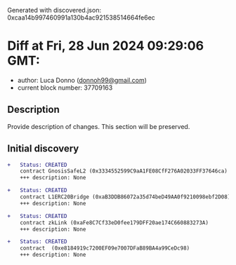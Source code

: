 Generated with discovered.json: 0xcaa14b997460991a130b4ac921538514664fe6ec

# Diff at Fri, 28 Jun 2024 09:29:06 GMT:

- author: Luca Donno (<donnoh99@gmail.com>)
- current block number: 37709163

## Description

Provide description of changes. This section will be preserved.

## Initial discovery

```diff
+   Status: CREATED
    contract GnosisSafeL2 (0x3334552599C9aA1FE08CfF276A02033FF37646ca)
    +++ description: None
```

```diff
+   Status: CREATED
    contract L1ERC20Bridge (0xaB3DDB86072a35d74beD49AA0f9210098ebf2D08)
    +++ description: None
```

```diff
+   Status: CREATED
    contract zkLink (0xaFe8C7Cf33eD0fee179DFF20ae174C660883273A)
    +++ description: None
```

```diff
+   Status: CREATED
    contract  (0xe8184919c7200EF09e7007DFaB89BA4a99CeDc98)
    +++ description: None
```
